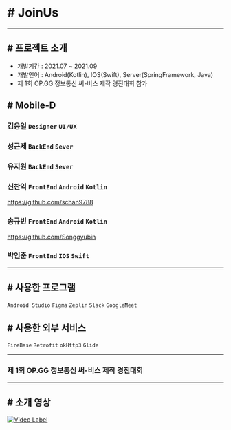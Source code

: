 # # JoinUs
*****
## # 프로젝트 소개
- 개발기간 : 2021.07 ~ 2021.09
- 개발언어 : Android(Kotlin), IOS(Swift), Server(SpringFramework, Java)
- 제 1회 OP.GG 정보통신 써-비스 제작 경진대회 참가
## # Mobile-D
### 김웅일 `Designer` `UI/UX`
### 성근제 `BackEnd` `Sever`
### 유지원 `BackEnd` `Sever`
### 신찬익 `FrontEnd` `Android` `Kotlin`
https://github.com/schan9788
### 송규빈 `FrontEnd` `Android` `Kotlin`
https://github.com/Songgyubin
### 박인준 `FrontEnd` `IOS` `Swift`

*****
## # 사용한 프로그램
`Android Studio` `Figma` `Zeplin` `Slack` `GoogleMeet` 
## # 사용한 외부 서비스
`FireBase` `Retrofit` `okHttp3` `Glide` 
*****
### 제 1회 OP.GG 정보통신 써-비스 제작 경진대회

*****

## # 소개 영상

[![Video Label](http://img.youtube.com/vi/F0Czi8IJsdE/0.jpg)](https://youtu.be/F0Czi8IJsdE)
